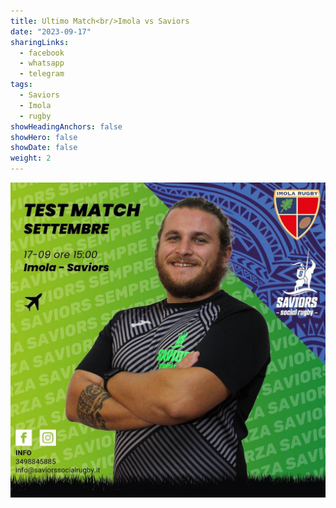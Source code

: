 ```yaml
---
title: Ultimo Match<br/>Imola vs Saviors
date: "2023-09-17"
sharingLinks:
  - facebook
  - whatsapp
  - telegram
tags:
  - Saviors
  - Imola
  - rugby
showHeadingAnchors: false
showHero: false
showDate: false
weight: 2
---
```


![](./featured.jpg)

